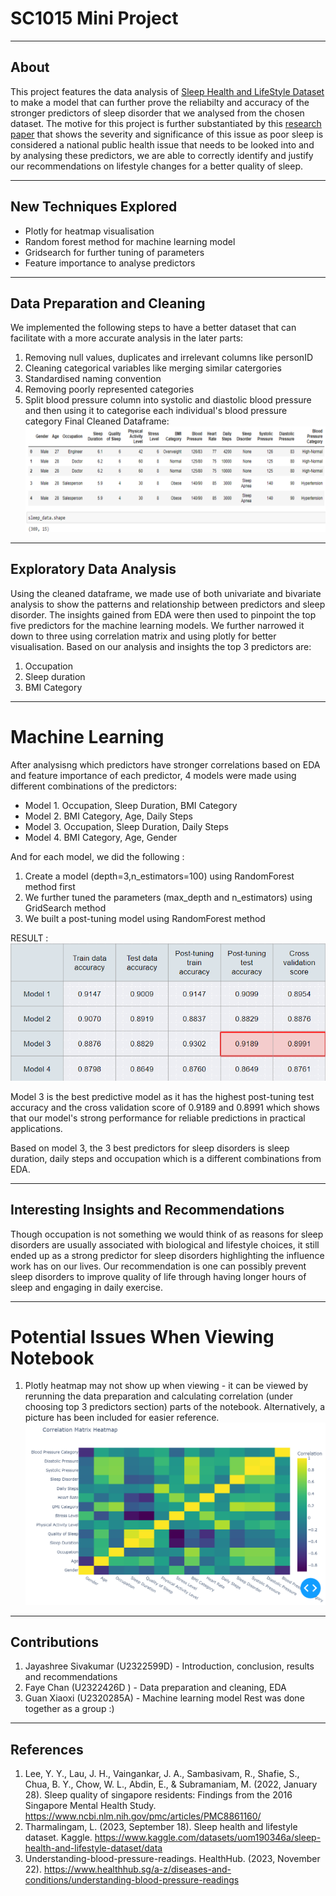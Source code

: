 # SC1015 Mini Project
---
## About
This project features the data analysis of [Sleep Health and LifeStyle Dataset](https://www.kaggle.com/datasets/uom190346a/sleep-health-and-lifestyle-dataset/data) to make a model that can further prove the reliabilty and accuracy of the stronger predictors of sleep disorder that we analysed from the chosen dataset. The motive for this project is further substantiated by this [research paper](https://www.ncbi.nlm.nih.gov/pmc/articles/PMC8861160/) that shows the severity and significance of this issue as poor sleep is considered a national public health issue that needs to be looked into and by analysing these predictors, we are able to correctly identify and justify our recommendations on lifestyle changes for a better quality of sleep. 

---
## New Techniques Explored
- Plotly for heatmap visualisation
- Random forest method for machine learning model
- Gridsearch for further tuning of parameters
- Feature importance to analyse predictors

---
## Data Preparation and Cleaning 
We implemented the following steps to have a better dataset that can facilitate with a more accurate analysis in the later parts: 
1. Removing null values, duplicates and irrelevant columns like personID 
2. Cleaning categorical variables like merging similar catergories 
3. Standardised naming convention 
4. Removing poorly represented categories 
5. Split blood pressure column into systolic and diastolic blood pressure and then using it to categorise each individual's blood pressure category
Final Cleaned Dataframe:
![dataframe](dataframe.png)

---
## Exploratory Data Analysis
Using the cleaned dataframe, we made use of both univariate and bivariate analysis to show the patterns and relationship between predictors and sleep disorder. The insights gained from EDA were then used to pinpoint the top five  predictors for the machine learning models. We further narrowed it down to three using correlation matrix and using plotly for better visualisation. Based on our analysis and insights the top 3 predictors are:
1. Occupation 
2. Sleep duration
3. BMI Category 

---
# Machine Learning
After analysisng which predictors have stronger correlations based on EDA and feature importance of each predictor, 4 models were made using different combinations of the predictors: 
- Model 1. Occupation, Sleep Duration, BMI Category
- Model 2. BMI Category, Age, Daily Steps
- Model 3. Occupation, Sleep Duration, Daily Steps
- Model 4. BMI Category, Age, Gender

And for each model, we did the following : 
1. Create a model (depth=3,n_estimators=100) using RandomForest method first
2. We further tuned the parameters (max_depth and n_estimators) using GridSearch method      
3. We built a post-tuning model using RandomForest method 

RESULT : 
![Result](results.png)

Model 3 is the best predictive model as it has the highest post-tuning test accuracy and the cross validation score of 0.9189 and 0.8991 which shows that our model's strong performance for reliable predictions in practical applications. 

Based on model 3,  the 3 best predictors for sleep disorders is sleep duration, daily steps and occupation which is a different combinations from EDA.

---
## Interesting Insights and Recommendations 
Though occupation is not something we would think of as reasons for sleep disorders are usually associated with biological and lifestyle choices, it still ended up as a strong predictor for sleep disorders highlighting the influence work has on our lives. Our recommendation is one can possibly prevent sleep disorders to improve quality of life through having longer hours of sleep and engaging in daily exercise. 

---
# Potential Issues When Viewing Notebook
1. Plotly heatmap may not show up when viewing - it can be viewed by rerunning the data preparation and calculating correlation (under choosing top 3 predictors section) parts of the notebook. Alternatively, a picture has been included for easier reference.
![Heatmap](heatmap.png)

---
## Contributions
1. Jayashree Sivakumar (U2322599D) - Introduction, conclusion, results and recommendations
2. Faye Chan  (U2322426D )  - Data preparation and cleaning, EDA
3. Guan Xiaoxi (U2320285A) - Machine learning model
Rest was done together as a group :)

---
## References
1. Lee, Y. Y., Lau, J. H., Vaingankar, J. A., Sambasivam, R., Shafie, S., Chua, B. Y., Chow, W. L., Abdin, E., & Subramaniam, M. (2022, January 28). Sleep quality of singapore residents: Findings from the 2016 Singapore Mental Health Study. https://www.ncbi.nlm.nih.gov/pmc/articles/PMC8861160/
2. Tharmalingam, L. (2023, September 18). Sleep health and lifestyle dataset. Kaggle. https://www.kaggle.com/datasets/uom190346a/sleep-health-and-lifestyle-dataset/data 
3. Understanding-blood-pressure-readings. HealthHub. (2023, November 22). https://www.healthhub.sg/a-z/diseases-and-conditions/understanding-blood-pressure-readings 
